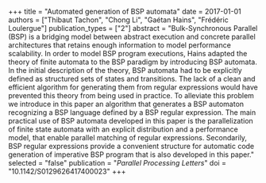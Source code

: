 +++
title = "Automated generation of BSP automata"
date = 2017-01-01
authors = ["Thibaut Tachon", "Chong Li", "Gaétan Hains", "Frédéric Loulergue"]
publication_types = ["2"]
abstract = "Bulk-Synchronous Parallel (BSP) is a bridging model  between abstract execution and concrete parallel  architectures that retains enough information to  model performance scalability. In order to model BSP  program executions, Hains adapted the theory of  finite automata to the BSP paradigm by introducing  BSP automata.  In the initial description of the  theory, BSP automata had to be explicitly defined as  structured sets of states and transitions. The lack  of a clean and efficient algorithm for generating  them from regular expressions would have prevented  this theory from being used in practice.  To  alleviate this problem we introduce in this paper an  algorithm that generates a BSP automaton recognizing  a BSP language defined by a BSP regular  expression. The main practical use of BSP automata  developed in this paper is the parallelization of  finite state automata with an explicit distribution  and a performance model, that enable parallel  matching of regular expressions. Secondarily, BSP  regular expressions provide a convenient structure  for automatic code generation of imperative BSP  program that is also developed in this paper."
selected = "false"
publication = "*Parallel Processing Letters*"
doi = "10.1142/S0129626417400023"
+++

